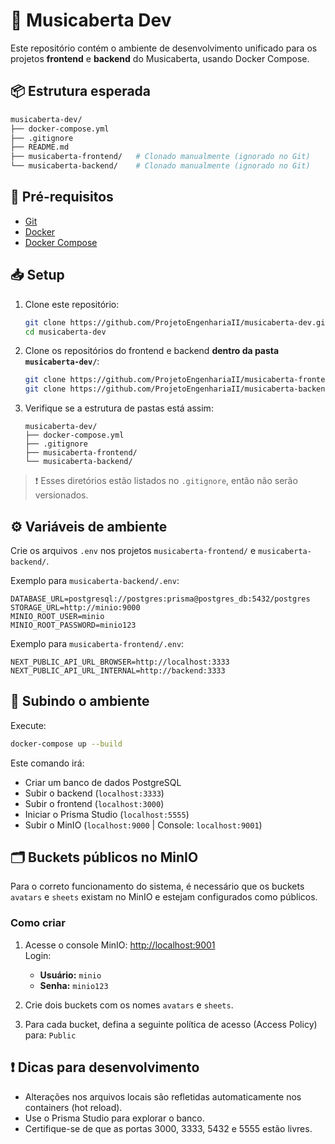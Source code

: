 # 🎵 Musicaberta Dev

Este repositório contém o ambiente de desenvolvimento unificado para os projetos **frontend** e **backend** do Musicaberta, usando Docker Compose.

## 📦 Estrutura esperada

```bash
musicaberta-dev/
├── docker-compose.yml
├── .gitignore
├── README.md
├── musicaberta-frontend/   # Clonado manualmente (ignorado no Git)
└── musicaberta-backend/    # Clonado manualmente (ignorado no Git)
```

## 🚀 Pré-requisitos

- [Git](https://git-scm.com/)
- [Docker](https://www.docker.com/)
- [Docker Compose](https://docs.docker.com/compose/)

## 📥 Setup

1. Clone este repositório:
   ```bash
   git clone https://github.com/ProjetoEngenhariaII/musicaberta-dev.git
   cd musicaberta-dev
   ```

2. Clone os repositórios do frontend e backend **dentro da pasta `musicaberta-dev/`**:
   ```bash
   git clone https://github.com/ProjetoEngenhariaII/musicaberta-frontend.git
   git clone https://github.com/ProjetoEngenhariaII/musicaberta-backend.git
   ```

3. Verifique se a estrutura de pastas está assim:
   ```
   musicaberta-dev/
   ├── docker-compose.yml
   ├── .gitignore
   ├── musicaberta-frontend/
   └── musicaberta-backend/
   ```

> ❗ Esses diretórios estão listados no `.gitignore`, então não serão versionados.

## ⚙️ Variáveis de ambiente

Crie os arquivos `.env` nos projetos `musicaberta-frontend/` e `musicaberta-backend/`.

Exemplo para `musicaberta-backend/.env`:

```env
DATABASE_URL=postgresql://postgres:prisma@postgres_db:5432/postgres
STORAGE_URL=http://minio:9000
MINIO_ROOT_USER=minio
MINIO_ROOT_PASSWORD=minio123
```

Exemplo para `musicaberta-frontend/.env`:

```env
NEXT_PUBLIC_API_URL_BROWSER=http://localhost:3333
NEXT_PUBLIC_API_URL_INTERNAL=http://backend:3333
```

## 🐳 Subindo o ambiente

Execute:

```bash
docker-compose up --build
```

Este comando irá:

- Criar um banco de dados PostgreSQL
- Subir o backend (`localhost:3333`)
- Subir o frontend (`localhost:3000`)
- Iniciar o Prisma Studio (`localhost:5555`)
- Subir o MinIO (`localhost:9000` | Console: `localhost:9001`)

## 🗂️ Buckets públicos no MinIO

Para o correto funcionamento do sistema, é necessário que os buckets `avatars` e `sheets` existam no MinIO e estejam configurados como públicos.

### Como criar

1. Acesse o console MinIO: [http://localhost:9001](http://localhost:9001)  
   Login:  
   - **Usuário:** `minio`  
   - **Senha:** `minio123`

2. Crie dois buckets com os nomes `avatars` e `sheets`.

3. Para cada bucket, defina a seguinte política de acesso (Access Policy) para: `Public`

## ❗ Dicas para desenvolvimento

- Alterações nos arquivos locais são refletidas automaticamente nos containers (hot reload).
- Use o Prisma Studio para explorar o banco.
- Certifique-se de que as portas 3000, 3333, 5432 e 5555 estão livres.

